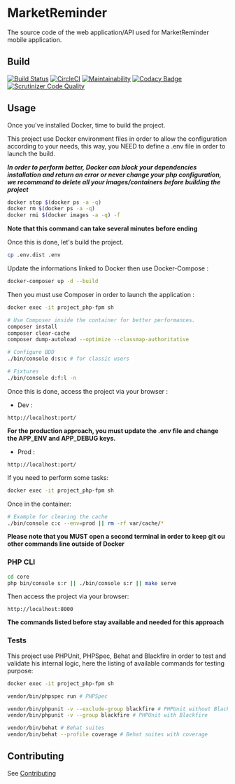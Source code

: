# MarketReminder

The source code of the web application/API used for MarketReminder mobile application. 

## Build

[![Build Status](https://travis-ci.org/Guikingone/MarketReminder.svg?branch=master)](https://travis-ci.org/Guikingone/MarketReminder)
[![CircleCI](https://circleci.com/gh/Guikingone/MarketReminder.svg?style=svg)](https://circleci.com/gh/Guikingone/MarketReminder)
[![Maintainability](https://api.codeclimate.com/v1/badges/0975d1e66031b5235e08/maintainability)](https://codeclimate.com/github/Guikingone/MarketReminder/maintainability)
[![Codacy Badge](https://api.codacy.com/project/badge/Grade/d2ba90dea73e4225ba366d2495391865)](https://www.codacy.com/app/Guikingone/MarketReminder?utm_source=github.com&amp;utm_medium=referral&amp;utm_content=Guikingone/MarketReminder&amp;utm_campaign=Badge_Grade)
[![Scrutinizer Code Quality](https://scrutinizer-ci.com/g/Guikingone/MarketReminder/badges/quality-score.png?b=master)](https://scrutinizer-ci.com/g/Guikingone/MarketReminder/?branch=master)

## Usage

Once you've installed Docker, time to build the project.

This project use Docker environment files in order to allow the configuration according to your needs,
this way, you NEED to define a .env file in order to launch the build.

**_In order to perform better, Docker can block your dependencies installation and return an error
or never change your php configuration, we recommand to delete all your images/containers
before building the project_**

```bash
docker stop $(docker ps -a -q)
docker rm $(docker ps -a -q)
docker rmi $(docker images -a -q) -f
```

**Note that this command can take several minutes before ending**

Once this is done, let's build the project.

```bash
cp .env.dist .env
```

Update the informations linked to Docker then use Docker-Compose :

```bash
docker-composer up -d --build
```

Then you must use Composer in order to launch the application :

```bash
docker exec -it project_php-fpm sh

# Use Composer inside the container for better performances.
composer install
composer clear-cache
composer dump-autoload --optimize --classmap-authoritative

# Configure BDD
./bin/console d:s:c # for classic users

# Fixtures
./bin/console d:f:l -n
```

Once this is done, access the project via your browser :

- Dev :

```
http://localhost:port/
```

**For the production approach, you must update the .env file and change the APP_ENV and APP_DEBUG keys.**

- Prod :

```
http://localhost:port/
```

If you need to perform some tasks:

```bash
docker exec -it project_php-fpm sh
```

Once in the container:

```bash
# Example for clearing the cache
./bin/console c:c --env=prod || rm -rf var/cache/*
```

**Please note that you MUST open a second terminal in order to keep git ou other commands line outside of Docker**

### PHP CLI

```bash
cd core
php bin/console s:r || ./bin/console s:r || make serve
```

Then access the project via your browser:

```
http://localhost:8000
```

**The commands listed before stay available and needed for this approach**


### Tests

This project use PHPUnit, PHPSpec, Behat and Blackfire in order to test and validate his internal logic, 
here the listing of available commands for testing purpose:

```bash
docker exec -it project_php-fpm sh

vendor/bin/phpspec run # PHPSpec

vendor/bin/phpunit -v --exclude-group blackfire # PHPUnit without Blackfire
vendor/bin/phpunit -v --group blackfire # PHPUnit with Blackfire

vendor/bin/behat # Behat suites
vendor/bin/behat --profile coverage # Behat suites with coverage
```

## Contributing 

See [Contributing](contributing/contribution.md)
